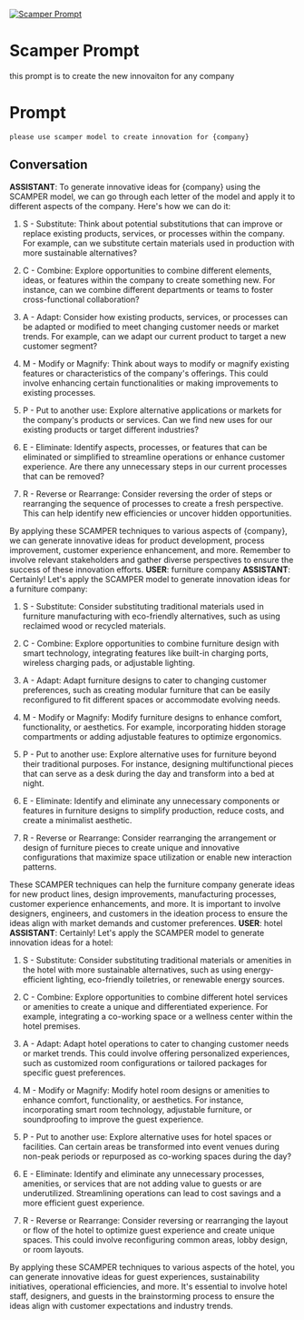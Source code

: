 
[![Scamper Prompt](https://flow-prompt-covers.s3.us-west-1.amazonaws.com/icon/minimalist/mini_4.png)]()
# Scamper Prompt 
this prompt is to create the new innovaiton for any company

# Prompt

```
please use scamper model to create innovation for {company}
```

## Conversation

**ASSISTANT**: To generate innovative ideas for {company} using the SCAMPER model, we can go through each letter of the model and apply it to different aspects of the company. Here's how we can do it:



1. S - Substitute: Think about potential substitutions that can improve or replace existing products, services, or processes within the company. For example, can we substitute certain materials used in production with more sustainable alternatives?



2. C - Combine: Explore opportunities to combine different elements, ideas, or features within the company to create something new. For instance, can we combine different departments or teams to foster cross-functional collaboration?



3. A - Adapt: Consider how existing products, services, or processes can be adapted or modified to meet changing customer needs or market trends. For example, can we adapt our current product to target a new customer segment?



4. M - Modify or Magnify: Think about ways to modify or magnify existing features or characteristics of the company's offerings. This could involve enhancing certain functionalities or making improvements to existing processes.



5. P - Put to another use: Explore alternative applications or markets for the company's products or services. Can we find new uses for our existing products or target different industries?



6. E - Eliminate: Identify aspects, processes, or features that can be eliminated or simplified to streamline operations or enhance customer experience. Are there any unnecessary steps in our current processes that can be removed?



7. R - Reverse or Rearrange: Consider reversing the order of steps or rearranging the sequence of processes to create a fresh perspective. This can help identify new efficiencies or uncover hidden opportunities.



By applying these SCAMPER techniques to various aspects of {company}, we can generate innovative ideas for product development, process improvement, customer experience enhancement, and more. Remember to involve relevant stakeholders and gather diverse perspectives to ensure the success of these innovation efforts.
**USER**: furniture company
**ASSISTANT**: Certainly! Let's apply the SCAMPER model to generate innovation ideas for a furniture company:



1. S - Substitute: Consider substituting traditional materials used in furniture manufacturing with eco-friendly alternatives, such as using reclaimed wood or recycled materials.



2. C - Combine: Explore opportunities to combine furniture design with smart technology, integrating features like built-in charging ports, wireless charging pads, or adjustable lighting.



3. A - Adapt: Adapt furniture designs to cater to changing customer preferences, such as creating modular furniture that can be easily reconfigured to fit different spaces or accommodate evolving needs.



4. M - Modify or Magnify: Modify furniture designs to enhance comfort, functionality, or aesthetics. For example, incorporating hidden storage compartments or adding adjustable features to optimize ergonomics.



5. P - Put to another use: Explore alternative uses for furniture beyond their traditional purposes. For instance, designing multifunctional pieces that can serve as a desk during the day and transform into a bed at night.



6. E - Eliminate: Identify and eliminate any unnecessary components or features in furniture designs to simplify production, reduce costs, and create a minimalist aesthetic.



7. R - Reverse or Rearrange: Consider rearranging the arrangement or design of furniture pieces to create unique and innovative configurations that maximize space utilization or enable new interaction patterns.



These SCAMPER techniques can help the furniture company generate ideas for new product lines, design improvements, manufacturing processes, customer experience enhancements, and more. It is important to involve designers, engineers, and customers in the ideation process to ensure the ideas align with market demands and customer preferences.
**USER**: hotel 
**ASSISTANT**: Certainly! Let's apply the SCAMPER model to generate innovation ideas for a hotel:



1. S - Substitute: Consider substituting traditional materials or amenities in the hotel with more sustainable alternatives, such as using energy-efficient lighting, eco-friendly toiletries, or renewable energy sources.



2. C - Combine: Explore opportunities to combine different hotel services or amenities to create a unique and differentiated experience. For example, integrating a co-working space or a wellness center within the hotel premises.



3. A - Adapt: Adapt hotel operations to cater to changing customer needs or market trends. This could involve offering personalized experiences, such as customized room configurations or tailored packages for specific guest preferences.



4. M - Modify or Magnify: Modify hotel room designs or amenities to enhance comfort, functionality, or aesthetics. For instance, incorporating smart room technology, adjustable furniture, or soundproofing to improve the guest experience.



5. P - Put to another use: Explore alternative uses for hotel spaces or facilities. Can certain areas be transformed into event venues during non-peak periods or repurposed as co-working spaces during the day?



6. E - Eliminate: Identify and eliminate any unnecessary processes, amenities, or services that are not adding value to guests or are underutilized. Streamlining operations can lead to cost savings and a more efficient guest experience.



7. R - Reverse or Rearrange: Consider reversing or rearranging the layout or flow of the hotel to optimize guest experience and create unique spaces. This could involve reconfiguring common areas, lobby design, or room layouts.



By applying these SCAMPER techniques to various aspects of the hotel, you can generate innovative ideas for guest experiences, sustainability initiatives, operational efficiencies, and more. It's essential to involve hotel staff, designers, and guests in the brainstorming process to ensure the ideas align with customer expectations and industry trends.


